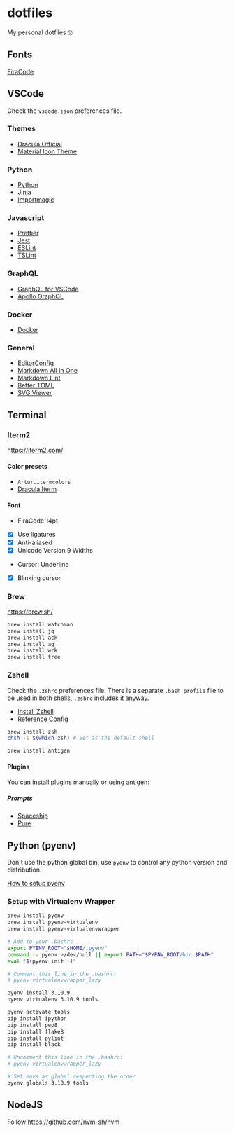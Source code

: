 # dotfiles

My personal dotfiles 🤓

## Fonts

[FiraCode](https://github.com/tonsky/FiraCode)

## VSCode

Check the `vscode.json` preferences file.

### Themes

- [Dracula Official](https://marketplace.visualstudio.com/items?itemName=dracula-theme.theme-dracula)
- [Material Icon Theme](https://marketplace.visualstudio.com/items?itemName=PKief.material-icon-theme)

### Python

- [Python](https://marketplace.visualstudio.com/items?itemName=ms-python.python)
- [Jinja](https://marketplace.visualstudio.com/items?itemName=wholroyd.jinja)
- [Importmagic](https://marketplace.visualstudio.com/items?itemName=brainfit.vscode-importmagic)

### Javascript

- [Prettier](https://marketplace.visualstudio.com/items?itemName=esbenp.prettier-vscode)
- [Jest](https://marketplace.visualstudio.com/items?itemName=Orta.vscode-jest)
- [ESLint](https://marketplace.visualstudio.com/items?itemName=dbaeumer.vscode-eslint)
- [TSLint](https://marketplace.visualstudio.com/items?itemName=ms-vscode.vscode-typescript-tslint-plugin)

### GraphQL

- [GraphQL for VSCode](https://marketplace.visualstudio.com/items?itemName=kumar-harsh.graphql-for-vscode)
- [Apollo GraphQL](https://marketplace.visualstudio.com/items?itemName=apollographql.vscode-apollo)

### Docker

- [Docker](https://marketplace.visualstudio.com/items?itemName=PeterJausovec.vscode-docker)

### General

- [EditorConfig](https://marketplace.visualstudio.com/items?itemName=EditorConfig.EditorConfig)
- [Markdown All in One](https://marketplace.visualstudio.com/items?itemName=yzhang.markdown-all-in-one)
- [Markdown Lint](https://marketplace.visualstudio.com/items?itemName=DavidAnson.vscode-markdownlint)
- [Better TOML](https://marketplace.visualstudio.com/items?itemName=bungcip.better-toml)
- [SVG Viewer](https://marketplace.visualstudio.com/items?itemName=cssho.vscode-svgviewer)

## Terminal

### Iterm2

https://iterm2.com/

#### Color presets

- `Artur.itermcolors`
- [Dracula Iterm](https://draculatheme.com/iterm)

#### Font

- FiraCode 14pt
- [x] Use ligatures
- [x] Anti-aliased
- [x] Unicode Version 9 Widths

- Cursor: Underline
- [x] Blinking cursor

### Brew

https://brew.sh/

```sh
brew install watchman
brew install jq
brew install ack
brew install ag
brew install wrk
brew install tree
```

### Zshell

Check the `.zshrc` preferences file. There is a separate `.bash_profile` file
to be used in both shells, `.zshrc` includes it anyway.

- [Install Zshell](https://gist.github.com/derhuerst/12a1558a4b408b3b2b6e)
- [Reference Config](https://gist.github.com/OliverJAsh/1a7eff33bee819eab4bee9fc8584ecc5)

```sh
brew install zsh
chsh -s $(which zsh) # Set as the default shell

brew install antigen
```

#### Plugins

You can install plugins manually or using [antigen](https://github.com/zsh-users/antigen):

##### Prompts

- [Spaceship](https://github.com/denysdovhan/spaceship-prompt)
- [Pure](https://github.com/sindresorhus/pure)

## Python (pyenv)

Don't use the python global bin, use `pyenv` to control any python version and
distribution.

[How to setup pyenv](https://medium.com/welcome-to-the-django/guia-definitivo-para-organizar-meu-ambiente-python-a16e2479b753https://medium.com/welcome-to-the-django/guia-definitivo-para-organizar-meu-ambiente-python-a16e2479b753)

### Setup with Virtualenv Wrapper

```sh
brew install pyenv
brew install pyenv-virtualenv
brew install pyenv-virtualenvwrapper
```

```sh
# Add to your .bashrc
export PYENV_ROOT="$HOME/.pyenv"
command -v pyenv >/dev/null || export PATH="$PYENV_ROOT/bin:$PATH"
eval "$(pyenv init -)"
```

```sh
# Comment this line in the .bashrc:
# pyenv virtualenvwrapper_lazy

pyenv install 3.10.9
pyenv virtualenv 3.10.9 tools

pyenv activate tools
pip install ipython
pip install pep8
pip install flake8
pip install pylint
pip install black

# Uncomment this line in the .bashrc:
# pyenv virtualenvwrapper_lazy

# Set envs as global respecting the order
pyenv globals 3.10.9 tools
```

## NodeJS

Follow https://github.com/nvm-sh/nvm
